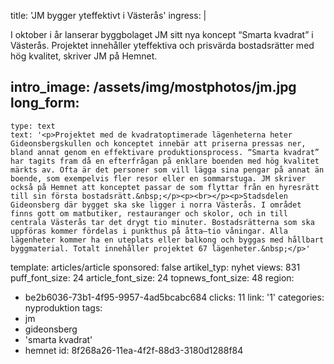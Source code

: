 title: 'JM bygger yteffektivt i Västerås'
ingress: |
  <p>I oktober i år lanserar byggbolaget JM sitt nya koncept “Smarta kvadrat” i Västerås. Projektet innehåller yteffektiva och prisvärda bostadsrätter med hög kvalitet, skriver JM på Hemnet.
  </p>
  
intro_image: /assets/img/mostphotos/jm.jpg
long_form:
  -
    type: text
    text: '<p>Projektet med de kvadratoptimerade lägenheterna heter Gideonsbergskullen och konceptet innebär att priserna pressas ner, bland annat genom en effektivare produktionsprocess. “Smarta kvadrat” har tagits fram då en efterfrågan på enklare boenden med hög kvalitet märkts av. Ofta är det personer som vill lägga sina pengar på annat än boende, som exempelvis fler resor eller en sommarstuga. JM skriver också på Hemnet att konceptet passar de som flyttar från en hyresrätt till sin första bostadsrätt.&nbsp;</p><p><br></p><p>Stadsdelen Gideonsberg där bygget ska ske ligger i norra Västerås. I området finns gott om matbutiker, restauranger och skolor, och in till centrala Västerås tar det drygt tio minuter. Bostadsrätterna som ska uppföras kommer fördelas i punkthus på åtta–tio våningar. Alla lägenheter kommer ha en uteplats eller balkong och byggas med hållbart byggmaterial. Totalt innehåller projektet 67 lägenheter.&nbsp;</p>'
template: articles/article
sponsored: false
artikel_typ: nyhet
views: 831
puff_font_size: 24
article_font_size: 24
topnews_font_size: 48
region:
  - be2b6036-73b1-4f95-9957-4ad5bcabc684
clicks: 11
link: '1'
categories: nyproduktion
tags:
  - jm
  - gideonsberg
  - 'smarta kvadrat'
  - hemnet
id: 8f268a26-11ea-4f2f-88d3-3180d1288f84
